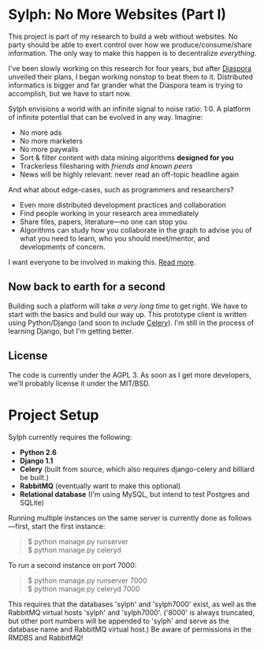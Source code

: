 Sylph: No More Websites (Part I)
================================
This project is part of my research to build a web without websites. No party
should be able to exert control over how we produce/consume/share information.
The only way to make this happen is to decentralize _everything_. 

I've been slowly working on this research for four years, but after 
[Diaspora](http://www.nytimes.com/2010/05/12/nyregion/12about.html) unveiled 
their plans, I began working nonstop to beat them to it. Distributed 
informatics is bigger and far grander what the Diaspora team is trying to 
accomplish, but we have to start now. 

Sylph envisions a world with an infinite signal to noise ratio: 1:0. A platform
of infinite potential that can be evolved in any way. Imagine:

* No more ads
* No more marketers
* No more paywalls
* Sort & filter content with data mining algorithms **designed for you**
* Trackerless filesharing with _friends and known peers_
* News will be highly relevant: never read an off-topic headline again

And what about edge-cases, such as programmers and researchers?

* Even more distributed development practices and collaboration
* Find people working in your research area immediately
* Share files, papers, literature&mdash;no one can stop you.
* Algorithms can study how you collaborate in the graph to advise you of
  what you need to learn, who you should meet/mentor, and developments of
  concern. 

I want everyone to be involved in making this. 
[Read more](http://possibilistic.org/docs/sylph/).

Now back to earth for a second
------------------------------
Building such a platform will take _a very long time_ to get right. We have to 
start with the basics and build our way up. This prototype client is written 
using Python/Django (and soon to include 
[Celery](http://github.com/ask/celery)). I'm still in the process of learning 
Django, but I'm getting better.

License
-------
The code is currently under the AGPL 3. As soon as I get more developers, we'll
probably license it under the MIT/BSD. 

Project Setup
=============

Sylph currently requires the following:

* **Python 2.6**
* **Django 1.1**
* **Celery** (built from source, which also requires django-celery and billiard 
  be built.)
* **RabbitMQ** (eventually want to make this optional)
* **Relational database** (I'm using MySQL, but intend to test Postgres and 
  SQLite)

Running multiple instances on the same server is currently done as 
follows&mdash;first, start the first instance:

> $ python manage.py runserver  
> $ python manage.py celeryd

To run a second instance on port 7000:

> $ python manage.py runserver 7000  
> $ python manage.py celeryd 7000

This requires that the databases 'sylph' and 'sylph7000' exist, as well as the
RabbitMQ virtual hosts 'sylph' and 'sylph7000'. ('8000' is always truncated, 
but other port numbers will be appended to 'sylph' and serve as the database
name and RabbitMQ virtual host.) Be aware of permissions in the RMDBS and 
RabbitMQ!


